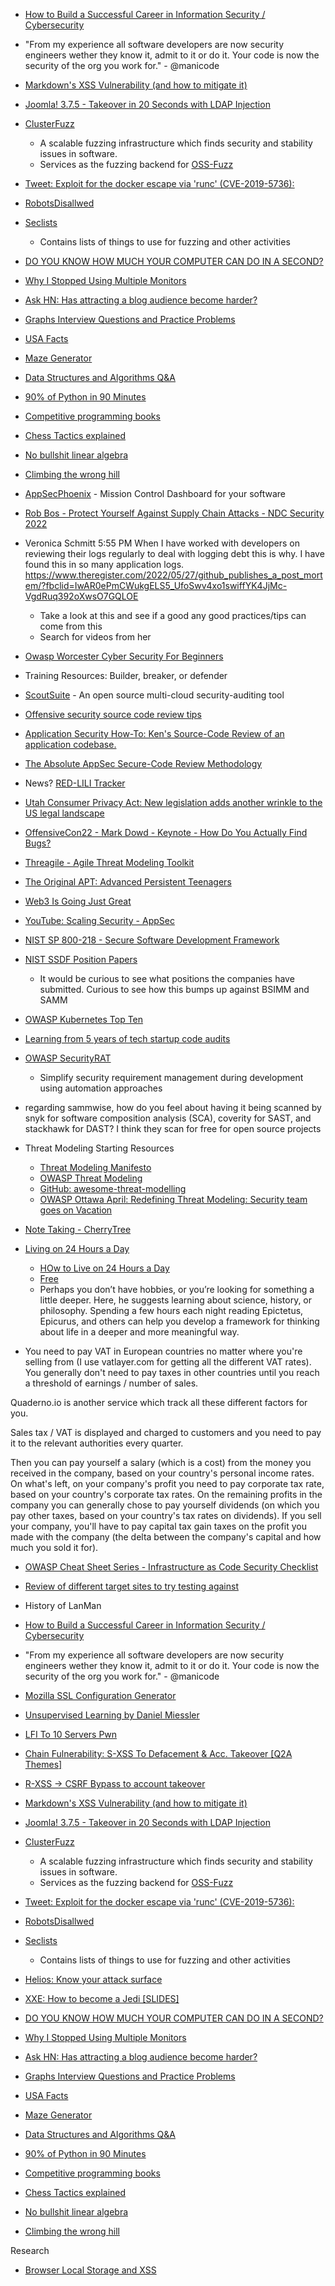 - [How to Build a Successful Career in Information Security / Cybersecurity](https://danielmiessler.com/blog/build-successful-infosec-career/)
- "From my experience all software developers are now security engineers wether they know it, admit to it or do it.  Your code is now the security of the org you work for." - @manicode

- [Markdown's XSS Vulnerability (and how to mitigate it)](https://github.com/showdownjs/showdown/wiki/Markdown's-XSS-Vulnerability-(and-how-to-mitigate-it))
- [Joomla! 3.7.5 - Takeover in 20 Seconds with LDAP Injection](https://blog.ripstech.com/2017/joomla-takeover-in-20-seconds-with-ldap-injection-cve-2017-14596/?utm_medium=Tweet&utm_campaign=275772&utm_term=Security&utm_content=LDAPi&utm_source=Twitter)
- [ClusterFuzz](https://google.github.io/clusterfuzz/)
  - A scalable fuzzing infrastructure which finds security and stability issues in software.
  - Services as the fuzzing backend for [OSS-Fuzz](https://github.com/google/oss-fuzz)
- [Tweet: Exploit for the docker escape via 'runc' (CVE-2019-5736):](https://twitter.com/jschauma/status/1095694528089075712)
- [RobotsDisallwed](https://github.com/danielmiessler/RobotsDisallowed)
- [Seclists](https://github.com/danielmiessler/SecLists)
  - Contains lists of things to use for fuzzing and other activities

- [DO YOU KNOW HOW MUCH YOUR COMPUTER CAN DO IN A SECOND?](http://computers-are-fast.github.io/?utm_source=hackernewsletter&utm_medium=email&utm_term=fav)
- [Why I Stopped Using Multiple Monitors](https://hackernoon.com/why-i-stopped-using-multiple-monitors-bfd87efa2e5b)
- [Ask HN: Has attracting a blog audience become harder?](https://news.ycombinator.com/item?id=13966190)
- [Graphs Interview Questions and Practice Problems](https://www.techiedelight.com/graphs-interview-questions/)
- [USA Facts](https://usafacts.org)
- [Maze Generator](https://github.com/razimantv/mazegenerator)
- [Data Structures and Algorithms Q&A](https://techiedelight.quora.com/500-Data-Structures-and-Algorithms-interview-questions-and-their-solutions)
- [90% of Python in 90 Minutes](https://www.slideshare.net/MattHarrison4/learn-90)
- [Competitive programming books](https://cses.fi/book/index.html)
- [Chess Tactics explained](https://www.chesstactics.org)
- [No bullshit linear algebra](https://minireference.com/blog/no-bullshit-linear-algebra-v2-release)
- [Climbing the wrong hill](http://cdixon.org/2009/09/19/climbing-the-wrong-hill/)

- [AppSecPhoenix](https://appsecphoenix.cloud/auth/login) - Mission Control Dashboard for your software
- [Rob Bos - Protect Yourself Against Supply Chain Attacks - NDC Security 2022](https://www.youtube.com/watch?v=00R1JGBQEJg)
- Veronica Schmitt  5:55 PM
When I have worked with developers on reviewing their logs regularly to deal with logging debt this is why. I have found this in so many application logs. https://www.theregister.com/2022/05/27/github_publishes_a_post_mortem/?fbclid=IwAR0ePmCWukgELS5_UfoSwv4xo1swiffYK4JjMc-VgdRuq392oXwsO7GQLOE
  - Take a look at this and see if a good any good practices/tips can come from this
  - Search for videos from her
- [Owasp Worcester Cyber Security For Beginners](https://www.eventbrite.co.uk/e/owasp-worcester-cyber-security-for-beginners-tickets-352955247647)
- Training Resources: Builder, breaker, or defender
- [ScoutSuite](https://github.com/nccgroup/ScoutSuite) - An open source multi-cloud security-auditing tool
- [Offensive security source code review tips](https://twitter.com/infosec_au/status/1512604377001127941)
- [Application Security How-To: Ken's Source-Code Review of an application codebase.](https://youtu.be/f6UOBCJ9pjw)
- [The Absolute AppSec Secure-Code Review Methodology](https://absoluteappsec.com/blog/Secure-Code-Review/)
- News? [RED-LILI Tracker](https://red-lili.info/)
- [Utah Consumer Privacy Act: New legislation adds another wrinkle to the US legal landscape](https://portswigger.net/daily-swig/utah-consumer-privacy-act-new-legislation-adds-another-wrinkle-to-the-us-legal-landscape)
- [OffensiveCon22 - Mark Dowd - Keynote - How Do You Actually Find Bugs?](https://youtu.be/7Ysy6iA2sqA)
- [Threagile - Agile Threat Modeling Toolkit](https://threagile.io/?)
- [The Original APT: Advanced Persistent Teenagers](https://krebsonsecurity.com/2022/04/the-original-apt-advanced-persistent-teenagers/)
- [Web3 Is Going Just Great](https://web3isgoinggreat.com/)
- [YouTube: Scaling Security - AppSec](https://youtu.be/ALPQxRmTqiI)
- [NIST SP 800-218 - Secure Software Development Framework](https://csrc.nist.gov/publications/detail/sp/800-218/final)
- [NIST SSDF Position Papers](https://www.nist.gov/itl/executive-order-improving-nations-cybersecurity/enhancing-software-supply-chain-security)
  - It would be curious to see what positions the companies have submitted.  Curious to see how this bumps up against BSIMM and SAMM
- [OWASP Kubernetes Top Ten](https://owasp.org/www-project-kubernetes-top-ten/)
- [Learning from 5 years of tech startup code audits](https://kenkantzer.com/learnings-from-5-years-of-tech-startup-code-audits/)
- [OWASP SecurityRAT](https://owasp.org/www-project-securityrat/)
  - Simplify security requirement management during development using automation approaches
- regarding sammwise, how do you feel about having it being scanned by snyk for software composition analysis (SCA), coverity for SAST, and stackhawk for DAST? I think they scan for free for open source projects
- Threat Modeling Starting Resources
  - [Threat Modeling Manifesto](https://www.threatmodelingmanifesto.org/)
  - [OWASP Threat Modeling](https://owasp.org/www-community/Threat_Modeling)
  - [GitHub: awesome-threat-modelling](https://github.com/hysnsec/awesome-threat-modelling)
  - [OWASP Ottawa April: Redefining Threat Modeling: Security team goes on Vacation](https://www.youtube.com/watch?v=92UMbtGhXLk)
- [Note Taking - CherryTree](https://cherrytree.en.softonic.com/)
- [Living on 24 Hours a Day](https://www.justindfuller.com/2022/01/living-on-24-hours-a-day/?utm_source=hackernewsletter&utm_medium=email&utm_term=fav)
  - [HOw to Live on 24 Hours a Day](https://amzn.to/3pPorTY)
  - [Free](https://www.gutenberg.org/files/2274/2274-h/2274-h.htm)
  - Perhaps you don’t have hobbies, or you’re looking for something a little deeper. Here, he suggests learning about science, history, or philosophy. Spending a few hours each night reading Epictetus, Epicurus, and others can help you develop a framework for thinking about life in a deeper and more meaningful way.
- You need to pay VAT in European countries no matter where you're selling from (I use vatlayer.com for getting all the different VAT rates). You generally don't need to pay taxes in other countries until you reach a threshold of earnings / number of sales.

Quaderno.io is another service which track all these different factors for you.

Sales tax / VAT is displayed and charged to customers and you need to pay it to the relevant authorities every quarter.

Then you can pay yourself a salary (which is a cost) from the money you received in the company, based on your country's personal income rates. On what's left, on your company's profit you need to pay corporate tax rate, based on your country's corporate tax rates. On the remaining profits in the company you can generally chose to pay yourself dividends (on which you pay other taxes, based on your country's tax rates on dividends). If you sell your company, you'll have to pay capital tax gain taxes on the profit you made with the company (the delta between the company's capital and how much you sold it for).

- [OWASP Cheat Sheet Series - Infrastructure as Code Security Checklist](https://cheatsheetseries.owasp.org/cheatsheets/Infrastructure_as_Code_Security_Cheat_Sheet.html)

- [Review of different target sites to try testing against](http://cybersecology.com/hackazon-review/)
- History of LanMan
- [How to Build a Successful Career in Information Security / Cybersecurity](https://danielmiessler.com/blog/build-successful-infosec-career/)
- "From my experience all software developers are now security engineers wether they know it, admit to it or do it.  Your code is now the security of the org you work for." - @manicode
- [Mozilla SSL Configuration Generator](https://mozilla.github.io/server-side-tls/ssl-config-generator/)
- [Unsupervised Learning by Daniel Miessler](https://danielmiessler.com/podcast/)
- [LFI To 10 Servers Pwn](https://nirmaldahal.com.np/lfi-to-10-servers-pwn/)
- [Chain Fulnerability: S-XSS To Defacement & Acc. Takeover [Q2A Themes]](https://nirmaldahal.com.np/sxss-to-defacement-and-account-takeover/)
- [R-XSS -> CSRF Bypass to account takeover](https://nirmaldahal.com.np/r-xss-csrf-bypass-to-account-takeover/)
- [Markdown's XSS Vulnerability (and how to mitigate it)](https://github.com/showdownjs/showdown/wiki/Markdown's-XSS-Vulnerability-(and-how-to-mitigate-it))
- [Joomla! 3.7.5 - Takeover in 20 Seconds with LDAP Injection](https://blog.ripstech.com/2017/joomla-takeover-in-20-seconds-with-ldap-injection-cve-2017-14596/?utm_medium=Tweet&utm_campaign=275772&utm_term=Security&utm_content=LDAPi&utm_source=Twitter)
- [ClusterFuzz](https://google.github.io/clusterfuzz/)
  - A scalable fuzzing infrastructure which finds security and stability issues in software.
  - Services as the fuzzing backend for [OSS-Fuzz](https://github.com/google/oss-fuzz)
- [Tweet: Exploit for the docker escape via 'runc' (CVE-2019-5736):](https://twitter.com/jschauma/status/1095694528089075712)
- [RobotsDisallwed](https://github.com/danielmiessler/RobotsDisallowed)
- [Seclists](https://github.com/danielmiessler/SecLists)
  - Contains lists of things to use for fuzzing and other activities
- [Helios: Know your attack surface](https://helios.exposed/)
- [XXE: How to become a Jedi [SLIDES]](https://www.slideshare.net/ssuserf09cba/xxe-how-to-become-a-jedi)


- [DO YOU KNOW HOW MUCH YOUR COMPUTER CAN DO IN A SECOND?](http://computers-are-fast.github.io/?utm_source=hackernewsletter&utm_medium=email&utm_term=fav)
- [Why I Stopped Using Multiple Monitors](https://hackernoon.com/why-i-stopped-using-multiple-monitors-bfd87efa2e5b)
- [Ask HN: Has attracting a blog audience become harder?](https://news.ycombinator.com/item?id=13966190)
- [Graphs Interview Questions and Practice Problems](https://www.techiedelight.com/graphs-interview-questions/)
- [USA Facts](https://usafacts.org)
- [Maze Generator](https://github.com/razimantv/mazegenerator)
- [Data Structures and Algorithms Q&A](https://techiedelight.quora.com/500-Data-Structures-and-Algorithms-interview-questions-and-their-solutions)
- [90% of Python in 90 Minutes](https://www.slideshare.net/MattHarrison4/learn-90)
- [Competitive programming books](https://cses.fi/book/index.html)
- [Chess Tactics explained](https://www.chesstactics.org)
- [No bullshit linear algebra](https://minireference.com/blog/no-bullshit-linear-algebra-v2-release)
- [Climbing the wrong hill](http://cdixon.org/2009/09/19/climbing-the-wrong-hill/)



Research
- [Browser Local Storage and XSS](https://blog.acolyer.org/2019/04/10/dont-trust-the-locals:-investigating-the-prevalence-of-persistent-client-side-cross-site-scripting-in-the-wild/)
